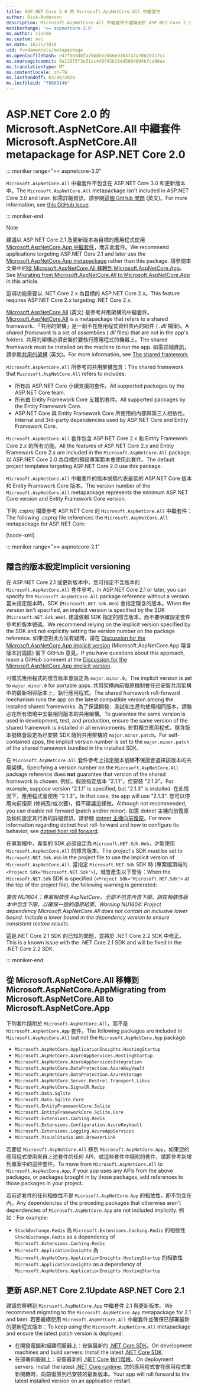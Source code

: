 ```yaml
---
title: ASP.NET Core 2.0 的 Microsoft.AspNetCore.All 中繼套件
author: Rick-Anderson
description: Microsoft.AspNetCore.All 中繼套件不建議用於 ASP.NET Core 2.1 和更新版本。
monikerRange: '>= aspnetcore-2.0'
ms.author: riande
ms.custom: mvc
ms.date: 10/25/2018
uid: fundamentals/metapackage
ms.openlocfilehash: e47f583d0fa75bdeb26b669303747a70619117c1
ms.sourcegitcommit: 9a129f5f3e31cc449742b164d5004894bfca90aa
ms.translationtype: MT
ms.contentlocale: zh-TW
ms.lasthandoff: 03/06/2020
ms.locfileid: "78663146"
---
```

# <a name="microsoftaspnetcoreall-metapackage-for-aspnet-core-20"></a><span data-ttu-id="cdf2e-103">ASP.NET Core 2.0 的 Microsoft.AspNetCore.All 中繼套件</span><span class="sxs-lookup"><span data-stu-id="cdf2e-103">Microsoft.AspNetCore.All metapackage for ASP.NET Core 2.0</span></span>

::: moniker range=">= aspnetcore-3.0"

<span data-ttu-id="cdf2e-104">`Microsoft.AspNetCore.All` 中繼套件不包含在 ASP.NET Core 3.0 和更新版本中。</span><span class="sxs-lookup"><span data-stu-id="cdf2e-104">The `Microsoft.AspNetCore.All` metapackage isn't included in ASP.NET Core 3.0 and later.</span></span> <span data-ttu-id="cdf2e-105">如需詳細資訊，請參閱[這個 GitHub 問題](https://github.com/aspnet/Announcements/issues/314) \(英文\)。</span><span class="sxs-lookup"><span data-stu-id="cdf2e-105">For more information, see [this GitHub issue](https://github.com/aspnet/Announcements/issues/314).</span></span>

::: moniker-end

> [!NOTE]
> <span data-ttu-id="cdf2e-106">建議以 ASP.NET Core 2.1 及更新版本為目標的應用程式使用 [Microsoft.AspNetCore.App 中繼套件](xref:fundamentals/metapackage-app)，而非此套件。</span><span class="sxs-lookup"><span data-stu-id="cdf2e-106">We recommend applications targeting ASP.NET Core 2.1 and later use the [Microsoft.AspNetCore.App metapackage](xref:fundamentals/metapackage-app) rather than this package.</span></span> <span data-ttu-id="cdf2e-107">請參閱本文章中的[從 Microsoft.AspNetCore.All 移轉到 Microsoft.AspNetCore.App](#migrate)。</span><span class="sxs-lookup"><span data-stu-id="cdf2e-107">See [Migrating from Microsoft.AspNetCore.All to Microsoft.AspNetCore.App](#migrate) in this article.</span></span>

<span data-ttu-id="cdf2e-108">這項功能需要以 .NET Core 2.x 為目標的 ASP.NET Core 2.x。</span><span class="sxs-lookup"><span data-stu-id="cdf2e-108">This feature requires ASP.NET Core 2.x targeting .NET Core 2.x.</span></span>

<span data-ttu-id="cdf2e-109">[Microsoft.AspNetCore.All](https://www.nuget.org/packages/Microsoft.AspNetCore.All) \(英文\) 是參考共用架構的中繼套件。</span><span class="sxs-lookup"><span data-stu-id="cdf2e-109">[Microsoft.AspNetCore.All](https://www.nuget.org/packages/Microsoft.AspNetCore.All) is a metapackage that refers to a shared framework.</span></span> <span data-ttu-id="cdf2e-110">「共用的架構」是一組不在應用程式資料夾內的組件 ( *.dll* 檔案)。</span><span class="sxs-lookup"><span data-stu-id="cdf2e-110">A *shared framework* is a set of assemblies (*.dll* files) that are not in the app's folders.</span></span> <span data-ttu-id="cdf2e-111">共用的架構必須安裝於要執行應用程式的機器上。</span><span class="sxs-lookup"><span data-stu-id="cdf2e-111">The shared framework must be installed on the machine to run the app.</span></span> <span data-ttu-id="cdf2e-112">如需詳細資訊，請參閱[共用的架構](https://natemcmaster.com/blog/2018/08/29/netcore-primitives-2/) \(英文\)。</span><span class="sxs-lookup"><span data-stu-id="cdf2e-112">For more information, see [The shared framework](https://natemcmaster.com/blog/2018/08/29/netcore-primitives-2/).</span></span>

<span data-ttu-id="cdf2e-113">`Microsoft.AspNetCore.All` 所參考的共用架構包含：</span><span class="sxs-lookup"><span data-stu-id="cdf2e-113">The shared framework that `Microsoft.AspNetCore.All` refers to includes:</span></span>

* <span data-ttu-id="cdf2e-114">所有由 ASP.NET Core 小組支援的套件。</span><span class="sxs-lookup"><span data-stu-id="cdf2e-114">All supported packages by the ASP.NET Core team.</span></span>
* <span data-ttu-id="cdf2e-115">所有由 Entity Framework Core 支援的套件。</span><span class="sxs-lookup"><span data-stu-id="cdf2e-115">All supported packages by the Entity Framework Core.</span></span>
* <span data-ttu-id="cdf2e-116">ASP.NET Core 與 Entity Framework Core 所使用的內部與第三人相依性。</span><span class="sxs-lookup"><span data-stu-id="cdf2e-116">Internal and 3rd-party dependencies used by ASP.NET Core and Entity Framework Core.</span></span>

<span data-ttu-id="cdf2e-117">`Microsoft.AspNetCore.All` 套件包含 ASP.NET Core 2.x 和 Entity Framework Core 2.x 的所有功能。</span><span class="sxs-lookup"><span data-stu-id="cdf2e-117">All the features of ASP.NET Core 2.x and Entity Framework Core 2.x are included in the `Microsoft.AspNetCore.All` package.</span></span> <span data-ttu-id="cdf2e-118">以 ASP.NET Core 2.0 為目標的預設專案範本會使用此套件。</span><span class="sxs-lookup"><span data-stu-id="cdf2e-118">The default project templates targeting ASP.NET Core 2.0 use this package.</span></span>

<span data-ttu-id="cdf2e-119">`Microsoft.AspNetCore.All` 中繼套件的版本號碼代表最低的 ASP.NET Core 版本和 Entity Framework Core 版本。</span><span class="sxs-lookup"><span data-stu-id="cdf2e-119">The version number of the `Microsoft.AspNetCore.All` metapackage represents the minimum ASP.NET Core version and Entity Framework Core version.</span></span>

<span data-ttu-id="cdf2e-120">下列 *.csproj* 檔案參考 ASP.NET Core 的 `Microsoft.AspNetCore.All` 中繼套件：</span><span class="sxs-lookup"><span data-stu-id="cdf2e-120">The following *.csproj* file references the `Microsoft.AspNetCore.All` metapackage for ASP.NET Core:</span></span>

[!code-xml[](metapackage/samples/Metapackage.All.Example.csproj?highlight=8)]

::: moniker range=">= aspnetcore-2.1"

## <a name="implicit-versioning"></a><span data-ttu-id="cdf2e-121">隱含的版本設定</span><span class="sxs-lookup"><span data-stu-id="cdf2e-121">Implicit versioning</span></span>

<span data-ttu-id="cdf2e-122">在 ASP.NET Core 2.1 或更新版本中，您可指定不含版本的 `Microsoft.AspNetCore.All` 套件參考。</span><span class="sxs-lookup"><span data-stu-id="cdf2e-122">In ASP.NET Core 2.1 or later, you can specify the `Microsoft.AspNetCore.All` package reference without a version.</span></span> <span data-ttu-id="cdf2e-123">當未指定版本時，SDK (`Microsoft.NET.Sdk.Web`) 會指定隱含的版本。</span><span class="sxs-lookup"><span data-stu-id="cdf2e-123">When the version isn't specified, an implicit version is specified by the SDK (`Microsoft.NET.Sdk.Web`).</span></span> <span data-ttu-id="cdf2e-124">建議依賴 SDK 指定的隱含版本，而不要明確設定套件參考的版本號碼。</span><span class="sxs-lookup"><span data-stu-id="cdf2e-124">We recommend relying on the implicit version specified by the SDK and not explicitly setting the version number on the package reference.</span></span> <span data-ttu-id="cdf2e-125">如果您對此方法有疑問，請在 [Discussion for the Microsoft.AspNetCore.App implicit version](https://github.com/dotnet/AspNetCore.Docs/issues/6430) (Microsoft.AspNetCore.App 隱含版本討論區) 留下 GitHub 意見。</span><span class="sxs-lookup"><span data-stu-id="cdf2e-125">If you have questions about this approach, leave a GitHub comment at the [Discussion for the Microsoft.AspNetCore.App implicit version](https://github.com/dotnet/AspNetCore.Docs/issues/6430).</span></span>

<span data-ttu-id="cdf2e-126">可攜式應用程式的隱含版本會設定為 `major.minor.0`。</span><span class="sxs-lookup"><span data-stu-id="cdf2e-126">The implicit version is set to `major.minor.0` for portable apps.</span></span> <span data-ttu-id="cdf2e-127">共用架構向前復原機制會在已安裝共用架構中的最新相容版本上，執行應用程式。</span><span class="sxs-lookup"><span data-stu-id="cdf2e-127">The shared framework roll-forward mechanism runs the app on the latest compatible version among the installed shared frameworks.</span></span> <span data-ttu-id="cdf2e-128">為了保證開發、測試和生產均使用相同版本，請務必在所有環境中安裝相同版本的共用架構。</span><span class="sxs-lookup"><span data-stu-id="cdf2e-128">To guarantee the same version is used in development, test, and production, ensure the same version of the shared framework is installed in all environments.</span></span> <span data-ttu-id="cdf2e-129">針對獨立應用程式，隱含版本號碼會設定為已安裝 SDK 隨附共用架構的 `major.minor.patch`。</span><span class="sxs-lookup"><span data-stu-id="cdf2e-129">For self-contained apps, the implicit version number is set to the `major.minor.patch` of the shared framework bundled in the installed SDK.</span></span>

<span data-ttu-id="cdf2e-130">在 `Microsoft.AspNetCore.All` 套件參考上指定版本號碼**不**保證會選擇該版本的共用架構。</span><span class="sxs-lookup"><span data-stu-id="cdf2e-130">Specifying a version number on the `Microsoft.AspNetCore.All` package reference does **not** guarantee that version of the shared framework is chosen.</span></span> <span data-ttu-id="cdf2e-131">例如，假設指定版本 "2.1.1"，但安裝 "2.1.3"。</span><span class="sxs-lookup"><span data-stu-id="cdf2e-131">For example, suppose version "2.1.1" is specified, but "2.1.3" is installed.</span></span> <span data-ttu-id="cdf2e-132">在此情況下，應用程式會使用 "2.1.3"。</span><span class="sxs-lookup"><span data-stu-id="cdf2e-132">In that case, the app will use "2.1.3".</span></span> <span data-ttu-id="cdf2e-133">您可以停用向前復原 (修補及/或次要)，但不建議這樣做。</span><span class="sxs-lookup"><span data-stu-id="cdf2e-133">Although not recommended, you can disable roll forward (patch and/or minor).</span></span> <span data-ttu-id="cdf2e-134">如需 dotnet 主機向前復原及如何設定其行為的詳細資訊，請參閱 [dotnet 主機向前復原](https://github.com/dotnet/core-setup/blob/master/Documentation/design-docs/roll-forward-on-no-candidate-fx.md)。</span><span class="sxs-lookup"><span data-stu-id="cdf2e-134">For more information regarding dotnet host roll-forward and how to configure its behavior, see [dotnet host roll forward](https://github.com/dotnet/core-setup/blob/master/Documentation/design-docs/roll-forward-on-no-candidate-fx.md).</span></span>

<span data-ttu-id="cdf2e-135">在專案檔中，專案的 SDK 必須設定為 `Microsoft.NET.Sdk.Web`，才能使用 `Microsoft.AspNetCore.All` 的隱含版本。</span><span class="sxs-lookup"><span data-stu-id="cdf2e-135">The project's SDK must be set to `Microsoft.NET.Sdk.Web` in the project file to use the implicit version of `Microsoft.AspNetCore.All`.</span></span> <span data-ttu-id="cdf2e-136">當指定 `Microsoft.NET.Sdk` SDK 時 (專案檔頂端的 `<Project Sdk="Microsoft.NET.Sdk">`)，就會產生以下警告：</span><span class="sxs-lookup"><span data-stu-id="cdf2e-136">When the `Microsoft.NET.Sdk` SDK is specified (`<Project Sdk="Microsoft.NET.Sdk">` at the top of the project file), the following warning is generated:</span></span>

<span data-ttu-id="cdf2e-137">*警告 NU1604：專案相依性 AspNetCore。全部不包含內含下限。請在相依性版本中包含下限，以確保一致的還原結果。*</span><span class="sxs-lookup"><span data-stu-id="cdf2e-137">*Warning NU1604: Project dependency Microsoft.AspNetCore.All does not contain an inclusive lower bound. Include a lower bound in the dependency version to ensure consistent restore results.*</span></span>

<span data-ttu-id="cdf2e-138">這是.NET Core 2.1 SDK 的已知的問題，並將於 .NET Core 2.2 SDK 中修正。</span><span class="sxs-lookup"><span data-stu-id="cdf2e-138">This is a known issue with the .NET Core 2.1 SDK and will be fixed in the .NET Core 2.2 SDK.</span></span>

::: moniker-end

<a name="migrate"></a>

## <a name="migrating-from-microsoftaspnetcoreall-to-microsoftaspnetcoreapp"></a><span data-ttu-id="cdf2e-139">從 Microsoft.AspNetCore.All 移轉到 Microsoft.AspNetCore.App</span><span class="sxs-lookup"><span data-stu-id="cdf2e-139">Migrating from Microsoft.AspNetCore.All to Microsoft.AspNetCore.App</span></span>

<span data-ttu-id="cdf2e-140">下列套件隨附於 `Microsoft.AspNetCore.All`，而不是 `Microsoft.AspNetCore.App` 套件。</span><span class="sxs-lookup"><span data-stu-id="cdf2e-140">The following packages are included in `Microsoft.AspNetCore.All` but not the `Microsoft.AspNetCore.App` package.</span></span>

* `Microsoft.AspNetCore.ApplicationInsights.HostingStartup`
* `Microsoft.AspNetCore.AzureAppServices.HostingStartup`
* `Microsoft.AspNetCore.AzureAppServicesIntegration`
* `Microsoft.AspNetCore.DataProtection.AzureKeyVault`
* `Microsoft.AspNetCore.DataProtection.AzureStorage`
* `Microsoft.AspNetCore.Server.Kestrel.Transport.Libuv`
* `Microsoft.AspNetCore.SignalR.Redis`
* `Microsoft.Data.Sqlite`
* `Microsoft.Data.Sqlite.Core`
* `Microsoft.EntityFrameworkCore.Sqlite`
* `Microsoft.EntityFrameworkCore.Sqlite.Core`
* `Microsoft.Extensions.Caching.Redis`
* `Microsoft.Extensions.Configuration.AzureKeyVault`
* `Microsoft.Extensions.Logging.AzureAppServices`
* `Microsoft.VisualStudio.Web.BrowserLink`

<span data-ttu-id="cdf2e-141">若要從 `Microsoft.AspNetCore.All` 移到 `Microsoft.AspNetCore.App`，如果您的應用程式使用來自上述套件的任何 API，或這些套件中隨附的套件，請將參考新增到專案中的這些套件。</span><span class="sxs-lookup"><span data-stu-id="cdf2e-141">To move from `Microsoft.AspNetCore.All` to `Microsoft.AspNetCore.App`, if your app uses any APIs from the above packages, or packages brought in by those packages, add references to those packages in your project.</span></span>

<span data-ttu-id="cdf2e-142">若前述套件的任何相依性不是 `Microsoft.AspNetCore.App` 的相依性，即不包含在內。</span><span class="sxs-lookup"><span data-stu-id="cdf2e-142">Any dependencies of the preceding packages that otherwise aren't dependencies of `Microsoft.AspNetCore.App` are not included implicitly.</span></span> <span data-ttu-id="cdf2e-143">例如：</span><span class="sxs-lookup"><span data-stu-id="cdf2e-143">For example:</span></span>

* <span data-ttu-id="cdf2e-144">`StackExchange.Redis` 為 `Microsoft.Extensions.Caching.Redis` 的相依性</span><span class="sxs-lookup"><span data-stu-id="cdf2e-144">`StackExchange.Redis` as a dependency of `Microsoft.Extensions.Caching.Redis`</span></span>
* <span data-ttu-id="cdf2e-145">`Microsoft.ApplicationInsights` 為 `Microsoft.AspNetCore.ApplicationInsights.HostingStartup` 的相依性</span><span class="sxs-lookup"><span data-stu-id="cdf2e-145">`Microsoft.ApplicationInsights` as a dependency of `Microsoft.AspNetCore.ApplicationInsights.HostingStartup`</span></span>

## <a name="update-aspnet-core-21"></a><span data-ttu-id="cdf2e-146">更新 ASP.NET Core 2.1</span><span class="sxs-lookup"><span data-stu-id="cdf2e-146">Update ASP.NET Core 2.1</span></span>

<span data-ttu-id="cdf2e-147">建議您移轉到 `Microsoft.AspNetCore.App` 中繼套件 2.1 與更新版本。</span><span class="sxs-lookup"><span data-stu-id="cdf2e-147">We recommend migrating to the `Microsoft.AspNetCore.App` metapackage for 2.1 and later.</span></span> <span data-ttu-id="cdf2e-148">若要繼續使用 `Microsoft.AspNetCore.All` 中繼套件並確保已部署最新的更新程式版本：</span><span class="sxs-lookup"><span data-stu-id="cdf2e-148">To keep using the `Microsoft.AspNetCore.All` metapackage and ensure the latest patch version is deployed:</span></span>

* <span data-ttu-id="cdf2e-149">在開發電腦和組建伺服器上：安裝最新的 [.NET Core SDK](https://www.microsoft.com/net/download)。</span><span class="sxs-lookup"><span data-stu-id="cdf2e-149">On development machines and build servers: Install the latest [.NET Core SDK](https://www.microsoft.com/net/download).</span></span>
* <span data-ttu-id="cdf2e-150">在部署伺服器上：安裝最新的 [.NET Core 執行階段](https://www.microsoft.com/net/download)。</span><span class="sxs-lookup"><span data-stu-id="cdf2e-150">On deployment servers: Install the latest [.NET Core runtime](https://www.microsoft.com/net/download).</span></span>
 <span data-ttu-id="cdf2e-151">您的應用程式會在應用程式重新開機時，向前復原到已安裝的最新版本。</span><span class="sxs-lookup"><span data-stu-id="cdf2e-151">Your app will roll forward to the latest installed version on an application restart.</span></span>
